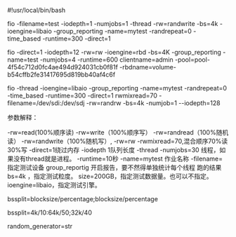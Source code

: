 #!usr/local/bin/bash

fio -filename=test -iodepth=1 -numjobs=1 -thread -rw=randwrite -bs=4k -ioengine=libaio -group_reporting -name=mytest -randrepeat=0 -time_based -runtime=300 -direct=1

fio -direct=1 -iodepth=12 -rw=rw -ioengine=rbd -bs=4K -group_reporting -name=test -numjobs=4 -runtime=600 clientname=admin -pool=pool-4f54c712d0fc4ae494d924031cb0f81f -rbdname=volume-b54cffb2fe31417695d819bb40af4c6f

fio -thread -ioengine=libaio -group_reporting -name=mytest -randrepeat=0 -time_based -runtime=300 -direct=1 rwmixread=70 -filename=/dev/sdi:/dev/sdj -rw=randrw -bs=4k -numjob=1 --iodepth=128

参数解释：

-rw=read(100%顺序读) -rw=write（100%顺序写） -rw=randread（100%随机读） -rw=randwrite（100%随机写）,
-rw=rw -rwmixread=70,混合顺序70%读30%写
-direct=1绕过内存 -iodepth 1队列长度
-thread -numjobs=30 线程，如果没有thread就是进程。
-runtime=10秒
-name=mytest 作业名称
-filename=指定测试设备
group_reportig 开启报告，要不然得单独统计每个线程 跑的结果
bs=4k ，指定测试粒度。
size=200GB，指定测试数据量。也可以不指定。
ioengine=libaio，指定测试引擎。

bssplit=blocksize/percentage;blocksize/percentage

bssplit=4k/10:64k/50;32k/40

­random_generator=str